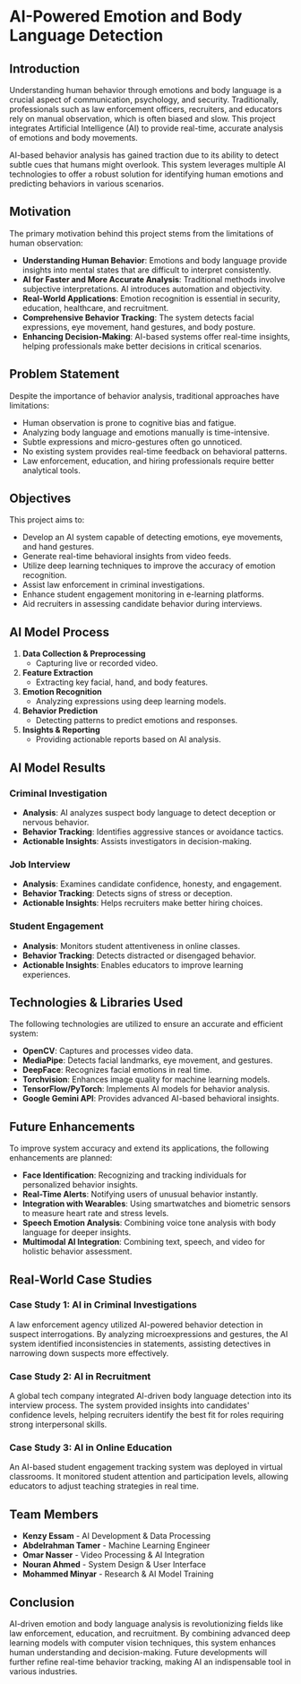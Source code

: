 # AI-Powered Emotion and Body Language Detection

## Introduction

Understanding human behavior through emotions and body language is a crucial aspect of communication, psychology, and security. Traditionally, professionals such as law enforcement officers, recruiters, and educators rely on manual observation, which is often biased and slow. This project integrates Artificial Intelligence (AI) to provide real-time, accurate analysis of emotions and body movements.

AI-based behavior analysis has gained traction due to its ability to detect subtle cues that humans might overlook. This system leverages multiple AI technologies to offer a robust solution for identifying human emotions and predicting behaviors in various scenarios.

## Motivation

The primary motivation behind this project stems from the limitations of human observation:

- **Understanding Human Behavior**: Emotions and body language provide insights into mental states that are difficult to interpret consistently.
- **AI for Faster and More Accurate Analysis**: Traditional methods involve subjective interpretations. AI introduces automation and objectivity.
- **Real-World Applications**: Emotion recognition is essential in security, education, healthcare, and recruitment.
- **Comprehensive Behavior Tracking**: The system detects facial expressions, eye movement, hand gestures, and body posture.
- **Enhancing Decision-Making**: AI-based systems offer real-time insights, helping professionals make better decisions in critical scenarios.

## Problem Statement

Despite the importance of behavior analysis, traditional approaches have limitations:

- Human observation is prone to cognitive bias and fatigue.
- Analyzing body language and emotions manually is time-intensive.
- Subtle expressions and micro-gestures often go unnoticed.
- No existing system provides real-time feedback on behavioral patterns.
- Law enforcement, education, and hiring professionals require better analytical tools.

## Objectives

This project aims to:

- Develop an AI system capable of detecting emotions, eye movements, and hand gestures.
- Generate real-time behavioral insights from video feeds.
- Utilize deep learning techniques to improve the accuracy of emotion recognition.
- Assist law enforcement in criminal investigations.
- Enhance student engagement monitoring in e-learning platforms.
- Aid recruiters in assessing candidate behavior during interviews.

## AI Model Process

1. **Data Collection & Preprocessing**
   - Capturing live or recorded video.
2. **Feature Extraction**
   - Extracting key facial, hand, and body features.
3. **Emotion Recognition**
   - Analyzing expressions using deep learning models.
4. **Behavior Prediction**
   - Detecting patterns to predict emotions and responses.
5. **Insights & Reporting**
   - Providing actionable reports based on AI analysis.

## AI Model Results

### Criminal Investigation

- **Analysis**: AI analyzes suspect body language to detect deception or nervous behavior.
- **Behavior Tracking**: Identifies aggressive stances or avoidance tactics.
- **Actionable Insights**: Assists investigators in decision-making.

### Job Interview

- **Analysis**: Examines candidate confidence, honesty, and engagement.
- **Behavior Tracking**: Detects signs of stress or deception.
- **Actionable Insights**: Helps recruiters make better hiring choices.

### Student Engagement

- **Analysis**: Monitors student attentiveness in online classes.
- **Behavior Tracking**: Detects distracted or disengaged behavior.
- **Actionable Insights**: Enables educators to improve learning experiences.

## Technologies & Libraries Used

The following technologies are utilized to ensure an accurate and efficient system:

- **OpenCV**: Captures and processes video data.
- **MediaPipe**: Detects facial landmarks, eye movement, and gestures.
- **DeepFace**: Recognizes facial emotions in real time.
- **Torchvision**: Enhances image quality for machine learning models.
- **TensorFlow/PyTorch**: Implements AI models for behavior analysis.
- **Google Gemini API**: Provides advanced AI-based behavioral insights.

## Future Enhancements

To improve system accuracy and extend its applications, the following enhancements are planned:

- **Face Identification**: Recognizing and tracking individuals for personalized behavior insights.
- **Real-Time Alerts**: Notifying users of unusual behavior instantly.
- **Integration with Wearables**: Using smartwatches and biometric sensors to measure heart rate and stress levels.
- **Speech Emotion Analysis**: Combining voice tone analysis with body language for deeper insights.
- **Multimodal AI Integration**: Combining text, speech, and video for holistic behavior assessment.

## Real-World Case Studies

### Case Study 1: AI in Criminal Investigations

A law enforcement agency utilized AI-powered behavior detection in suspect interrogations. By analyzing microexpressions and gestures, the AI system identified inconsistencies in statements, assisting detectives in narrowing down suspects more effectively.

### Case Study 2: AI in Recruitment

A global tech company integrated AI-driven body language detection into its interview process. The system provided insights into candidates' confidence levels, helping recruiters identify the best fit for roles requiring strong interpersonal skills.

### Case Study 3: AI in Online Education

An AI-based student engagement tracking system was deployed in virtual classrooms. It monitored student attention and participation levels, allowing educators to adjust teaching strategies in real time.

## Team Members

- **Kenzy Essam** - AI Development & Data Processing
- **Abdelrahman Tamer** - Machine Learning Engineer
- **Omar Nasser** - Video Processing & AI Integration
- **Nouran Ahmed** - System Design & User Interface
- **Mohammed Minyar** - Research & AI Model Training

## Conclusion

AI-driven emotion and body language analysis is revolutionizing fields like law enforcement, education, and recruitment. By combining advanced deep learning models with computer vision techniques, this system enhances human understanding and decision-making. Future developments will further refine real-time behavior tracking, making AI an indispensable tool in various industries.
